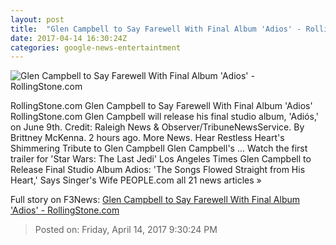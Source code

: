 ```yaml
---
layout: post
title:  "Glen Campbell to Say Farewell With Final Album 'Adios' - RollingStone.com"
date: 2017-04-14 16:30:24Z
categories: google-news-entertaintment
---
```


![Glen Campbell to Say Farewell With Final Album 'Adios' - RollingStone.com](http://img.wennermedia.com/social/gettyimages-149011836-cc9c2afa-f774-470a-b816-ff763075861e.jpg)

RollingStone.com Glen Campbell to Say Farewell With Final Album 'Adios' RollingStone.com Glen Campbell will release his final studio album, 'Adiós,' on June 9th. Credit: Raleigh News & Observer/TribuneNewsService. By Brittney McKenna. 2 hours ago. More News. Hear Restless Heart's Shimmering Tribute to Glen Campbell Glen Campbell's ... Watch the first trailer for 'Star Wars: The Last Jedi' Los Angeles Times Glen Campbell to Release Final Studio Album Adios: 'The Songs Flowed Straight from His Heart,' Says Singer's Wife PEOPLE.com all 21 news articles »


Full story on F3News: [Glen Campbell to Say Farewell With Final Album 'Adios' - RollingStone.com](http://www.f3nws.com/n/pyEmvE)

> Posted on: Friday, April 14, 2017 9:30:24 PM
